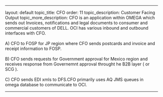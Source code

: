 ---

layout: default
topic_title: CFO
order: 11
topic_description:   Customer Facing Output 
topic_more_description: CFO is an application within OMEGA which sends out Invoices,  notifications and legal documents to consumer and commercial customers of DELL. OCI has various inbound and outbound interfaces with CFO.   
  <br/>A) CFO to FOSP for JP region where CFO sends postcards and invoice and receipt information to FOSP.  
    <br/>B) CFO sends requests for Government approval for Mexico region and receives response from Governemnt approval throught he B2B layer ( or SCG ).  
      <br/>C) CFO sends EDI xmls to DFS.CFO primarily uses AQ JMS queues in omega database to communicate to OCI.


---